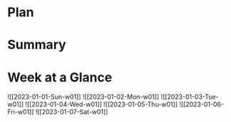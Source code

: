 # Plan

# Summary

# Week at a Glance 
![[2023-01-01-Sun-w01]] ![[2023-01-02-Mon-w01]] ![[2023-01-03-Tue-w01]] ![[2023-01-04-Wed-w01]] ![[2023-01-05-Thu-w01]] ![[2023-01-06-Fri-w01]] ![[2023-01-07-Sat-w01]]